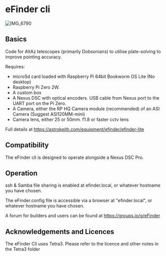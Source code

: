 # eFinder cli

![IMG_6790](https://github.com/user-attachments/assets/15d95f3e-2b0b-4bfa-b234-c52bd2c7e699)

## Basics

Code for AltAz telescopes (primarily Dobsonians) to utilise plate-solving to improve pointing accuracy.

Requires:

- microSd card loaded with Raspberry Pi 64bit Bookworm OS Lite (No desktop)
- Raspberry Pi Zero 2W. 
- A custom box 
- A Nexus DSC with optical encoders. USB cable from Nexus port to the UART port on the Pi Zero.
- A Camera, either the RP HQ Camera module (recommended) of an ASI Camera (Suggest ASI120MM-mini)
- Camera lens, either 25 or 50mm. f1.8 or faster cctv lens

Full details at [
](https://astrokeith.com/equipment/efinder/efinder-lite)https://astrokeith.com/equipment/efinder/efinder-lite

## Compatibility

The eFinder cli is designed to operate alongside a Nexus DSC Pro.


## Operation

ssh & Samba file sharing is enabled at efinder.local, or whatever hostname you have chosen.

The eFinder.config file is accessible via a browser at "efinder.local", or whatever hostname you have chosen.

A forum for builders and users can be found at https://groups.io/g/eFinder

## Acknowledgements and Licences

The eFinder Cli uses Tetra3. Please refer to the licence and other notes in the Tetra3 folder

